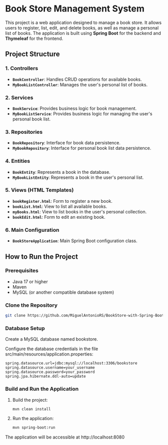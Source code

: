 # Book Store Management System

This project is a web application designed to manage a book store. It allows users to register, list, edit, and delete books, as well as manage a personal list of books. The application is built using **Spring Boot** for the backend and **Thymeleaf** for the frontend.

## Project Structure

### 1. **Controllers**
- **`BookController`**: Handles CRUD operations for available books.
- **`MyBookListController`**: Manages the user's personal list of books.

### 2. **Services**
- **`BookService`**: Provides business logic for book management.
- **`MyBookListService`**: Provides business logic for managing the user's personal book list.

### 3. **Repositories**
- **`BookRepository`**: Interface for book data persistence.
- **`MyBookRepository`**: Interface for personal book list data persistence.

### 4. **Entities**
- **`BookEntity`**: Represents a book in the database.
- **`MyBookListEntity`**: Represents a book in the user's personal list.

### 5. **Views (HTML Templates)**
- **`bookRegister.html`**: Form to register a new book.
- **`bookList.html`**: View to list all available books.
- **`myBooks.html`**: View to list books in the user's personal collection.
- **`bookEdit.html`**: Form to edit an existing book.

### 6. **Main Configuration**
- **`BookStoreApplication`**: Main Spring Boot configuration class.

## How to Run the Project

### Prerequisites
- Java 17 or higher
- Maven
- MySQL (or another compatible database system)

### Clone the Repository

```bash
git clone https://github.com/MiguelAntonioRS/BookStore-with-Spring-Boot.git
```

### Database Setup

Create a MySQL database named bookstore.

Configure the database credentials in the file src/main/resources/application.properties:

    spring.datasource.url=jdbc:mysql://localhost:3306/bookstore
    spring.datasource.username=your_username
    spring.datasource.password=your_password
    spring.jpa.hibernate.ddl-auto=update

### Build and Run the Application

   1. Build the project:
      ```bash
      mvn clean install
      ```
   2. Run the application: 
      ```bash
      mvn spring-boot:run
      ```   

The application will be accessible at http://localhost:8080
